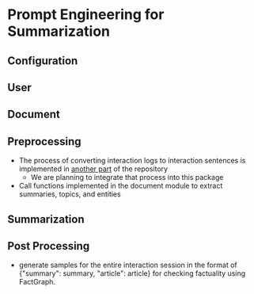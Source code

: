 # Prompt Engineering for Summarization

## Configuration

## User

## Document

## Preprocessing

- The process of converting interaction logs to interaction sentences is implemented in [another part](../data_prep_scripts/06-Rule_Based_Sentence_Generator%26Hugging_Face_Summarizers.ipynb) of the repository
  - We are planning to integrate that process into this package
- Call functions implemented in the document module to extract summaries, topics, and entities

## Summarization

## Post Processing

- generate samples for the entire interaction session in the format of {"summary": summary, "article": article} for checking factuality using FactGraph.